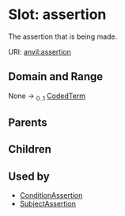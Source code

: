 
# Slot: assertion

The assertion that is being made.

URI: [anvil:assertion](https://anvilproject.org/acr-harmonized-data-model/assertion)


## Domain and Range

None &#8594;  <sub>0..1</sub> [CodedTerm](CodedTerm.md)

## Parents


## Children


## Used by

 * [ConditionAssertion](ConditionAssertion.md)
 * [SubjectAssertion](SubjectAssertion.md)
